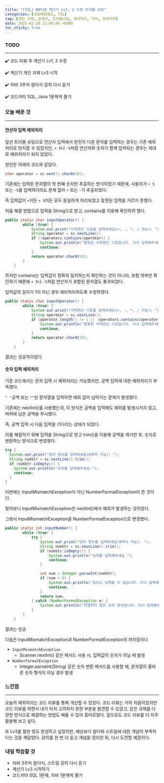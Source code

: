 ```yaml
---
title: "[TIL] DAY10 계산기 Lv1, 2 수정 트러블 슈팅"
categories: [내일배움캠프, TIL]
tag: [개인 과제, 본캠프, 트러블슈팅, 예외처리, 자바, 입력처리]
date: 2025-02-28 21:00:00 +0900
toc_sticky: true
---
```

### TODO
***
✔️ 코드 리뷰 후 계산기 Lv1, 2 수정

✔️ 계산기 개인 과제 Lv3 시작

✔️ 자바 3주차 람다식 강의 다시 듣기

✔️ 코드카타 SQL, Java 1문제씩 풀기

### 오늘 배운 것
***
#### 연산자 입력 예외처리
앞선 트러블 슈팅으로 연산자 입력에서 완전히 다른 문자를 입력하는 경우는 기존 예외처리로 방지할 수 있었지만, `+ 5`나 `-5`처럼 연산자와 숫자가 함께 입력되는 경우는 제대로 예외처리가 되지 않았다.

원인은 아래의 코드와 같았다.

```java
char operator = sc.next().charAt(0);
```

기존에는 입력된 문자열의 첫 번째 숫자만 추출하는 방식이었기 때문에, 사용자가 `+ 5` 또는 `-5`를 입력하더라도 문제 없이 `+` 또는 `-`가 추출되었다.

즉 입력값이 `+`이든 `+ 5`이든 모두 동일하게 처리되었고 잘못된 입력을 거르지 못했다.

처음 해결 방법으로 입력을 String으로 받고, contains를 이용해 확인하려 했다.

```java
public static char inputOperator() {
        while (true) {
            System.out.print("사칙연산 기호를 입력하세요(+, -, *, / 가능): ");
            String operator = sc.nextLine();
            if (!operators.contains(operator)) {
                System.out.println("잘못된 사칙연산 기호입니다. 다시 입력해주세요.");
                continue;
            }
            return operator.charAt(0);
        }
    }
```

하지만 contains는 입력값이 정확히 일치하는지 확인하는 것이 아니라, 포함 여부만 확인하기 때문에 `+ 5`나 `-5`처럼 연산자가 포함된 문자열도 통과되었다.

입력값의 길이가 1이 아닌 경우 에러처리하도록 수정하였다.

```java
public static char inputOperator() {
        while (true) {
            System.out.print("사칙연산 기호를 입력하세요(+, -, *, / 가능): ");
            String operator = sc.nextLine();
            if (operator.length() != 1 || !operators.contains(operator)) {
                System.out.println("잘못된 사칙연산 기호입니다. 다시 입력해주세요.");
                continue;
            }
            return operator.charAt(0);
        }
    }
```

결과는 성공적이었다.

#### 숫자 입력 예외처리
기존 코드에서는 문자 입력 시 예외처리는 가능했지만, 공백 입력에 대한 예외처리가 부족했다.

`" "`공백 또는 `""`빈 문자열을 입력하면 예외 없이 넘어가는 문제가 발생했다.

기존에는 nextInt()를 사용했는데, 이 방식은 공백을 입력해도 예외를 발생시키지 않고, 버퍼에 남은 공백을 무시했다.

즉, 공백 입력 시 다음 입력을 기다리는 상태가 되었다.

이를 해결하기 위해 입력을 String으로 받고 trim()을 이용해 공백을 제거한 후, 숫자로 변환하는 방식으로 변경했다.

```java
try {
  System.out.print("양의 정수를 입력하세요(0부터 가능): ");
  String numStr = sc.nextLine().trim();
  if (numStr.isEmpty()) {
    System.out.println("숫자를 입력해주세요.");
    continue;
  }
}
```

이번에는 InputMismatchException이 아닌 NumberFormatException이 뜬 것이다.

찾아보니 InputMismatchException은 nextInt()에서 예외가 발생하는 것이었다. 

그래서 InputMismatchException을 NumberFormatException으로 변경했다.

```java
public static int inputNumber() {
        while (true) {
            try {
                System.out.print("양의 정수를 입력하세요(0부터 가능): ");
                String numStr = sc.nextLine().trim();
                if (numStr.isEmpty()) {
                    System.out.println("숫자를 입력해주세요.");
                    continue;
                }

                int num = Integer.parseInt(numStr);
                if (num < 0) {
                    System.out.println("음수는 입력할 수 없습니다. 다시 입력해주세요.");
                    continue;
                }
                return num;
            } catch (NumberFormatException e) {
                System.out.println("적절하지 않은 숫자 형식입니다. 다시 입력해주세요.");
            }
        }
    }
```

결과는 성공

다음은 InputMismatchException과 NumberFormatException의 차이점이다

- `InputMismatchException`
  - Scanner.nextInt() 같은 메서드 사용 시, 입력값이 숫자가 아닐 때 발생
- `NumberFormatException`
  - Integer.parseInt(String) 같은 숫자 변환 메서드를 사용할 때, 문자열이 올바른 숫자 형식이 아닐 경우 발생

### 느낀점
***
오늘의 예외처리는 코드 리뷰를 통해 개선할 수 있었다. 코드 리뷰는 거의 처음이었지만 코드 리뷰를 하면서 내가 미처 고려하지 못한 부분을 발견할 수 있었고, 같은 과제를 다양한 방식으로 해결하는 방법도 배울 수 있어 흥미로웠다. 앞으로도 코드 리뷰를 더 자주 활용해 보고 싶다.

또 Lv3를 절반 정도 완성하고 싶었지만, 예상보다 람다와 스트림에 대한 개념이 부족하다는 것을 깨달았다. 강의를 한 번 더 듣고 개념을 정리한 뒤, 다시 도전할 예정이다.

### 내일 학습할 것
- 자바 3주차 람다식, 스트림 강의 다시 듣기
- 계산기 Lv3 시작하기
- 코드카타 SQL 1문제, 자바 1문제씩 풀기
